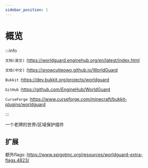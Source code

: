 ```yaml
---
sidebar_position: 1
---
```


# 概览

:::info

`文档(英文)` :https://worldguard.enginehub.org/en/latest/index.html

`文档(中文)` :https://snowcutieowo.github.io/WorldGuard

`Bukkit` :https://dev.bukkit.org/projects/worldguard

`GitHub` :https://github.com/EngineHub/WorldGuard

`CurseForge` :https://www.curseforge.com/minecraft/bukkit-plugins/worldguard

:::

一个老牌的世界/区域保护插件

## 扩展

额外flags: https://www.spigotmc.org/resources/worldguard-extra-flags.4823/
